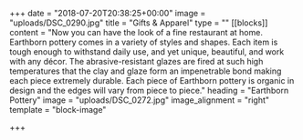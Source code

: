 +++
date = "2018-07-20T20:38:25+00:00"
image = "uploads/DSC_0290.jpg"
title = "Gifts & Apparel"
type = ""
[[blocks]]
content = "Now you can have the look of a fine restaurant at home. Earthborn pottery comes in a variety of styles and shapes. Each item is tough enough to withstand daily use, and yet unique, beautiful, and work with any décor. The abrasive-resistant glazes are fired at such high temperatures that the clay and glaze form an impenetrable bond making each piece extremely durable. Each piece of Earthborn pottery is organic in design and the edges will vary from piece to piece."
heading = "Earthborn Pottery"
image = "uploads/DSC_0272.jpg"
image_alignment = "right"
template = "block-image"

+++
